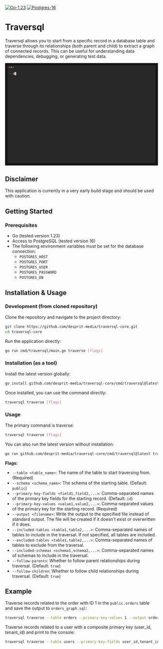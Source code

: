 [![Go-1.23](https://img.shields.io/badge/go-v1.23-blue)](https://go.dev/)
[![Postgres-16](https://img.shields.io/badge/postgres-16-1f425f.svg)](https://www.postgresql.org.pl/)

# Traversql

Traversql allows you to start from a specific record in a database table and traverse through its relationships (both parent and child) to extract a graph of connected records. This can be useful for understanding data dependencies, debugging, or generating test data.

![Demo](./example/demo.gif)

## Disclaimer

This application is currently in a very early build stage and should be used with caution.

## Getting Started

### Prerequisites

- Go (tested version 1.23)
- Access to PostgreSQL (tested version 16)
- The following environment variables must be set for the database connection:
  - `POSTGRES_HOST`
  - `POSTGRES_PORT`
  - `POSTGRES_USER`
  - `POSTGRES_PASSWORD`
  - `POSTGRES_DB`

## Installation & Usage

### Development (from cloned repository)

Clone the repository and navigate to the project directory:

```bash
git clone https://github.com/desprit-media/traversql-core.git
cd traversql-core
```

Run the application directly:

```bash
go run cmd/traversql/main.go traverse [flags]
```

### Installation (as a tool)

Install the latest version globally:

```bash
go install github.com/desprit-media/traversql-core/cmd/traversql@latest
```

Once installed, you can use the command directly:

```bash
traversql traverse [flags]
```

### Usage

The primary command is traverse:

```bash
traversql traverse [flags]
```

You can also run the latest version without installation:

```bash
go run github.com/desprit-media/traversql-core/cmd/traversql@latest traverse [flags]
```

**Flags:**

- `--table <table_name>`: The name of the table to start traversing from. (Required)
- `--schema <schema_name>`: The schema of the starting table. (Default: `public`)
- `--primary-key-fields <field1,field2,...>`: Comma-separated names of the primary key fields for the starting record. (Default: `id`)
- `--primary-key-values <value1,value2,...>`: Comma-separated values of the primary key for the starting record. (Required)
- `--output <filename>`: Write the output to the specified file instead of standard output. The file will be created if it doesn't exist or overwritten if it does.
- `--included-tables <table1,table2,...>`: Comma-separated names of tables to include in the traversal. If not specified, all tables are included.
- `--excluded-tables <table1,table2,...>`: Comma-separated names of tables to exclude from the traversal.
- `--included-schemas <schema1,schema2,...>`: Comma-separated names of schemas to include in the traversal.
- `--follow-parents`: Whether to follow parent relationships during traversal. (Default: `true`)
- `--follow-children`: Whether to follow child relationships during traversal. (Default: `true`)

## Example

Traverse records related to the order with ID 1 in the `public.orders` table and save the output to `orders_graph.sql`:

```bash
traversql traverse --table orders --primary-key-values 1 --output orders_graph.sql
```

Traverse records related to a user with a composite primary key (user_id, tenant_id) and print to the console:

```bash
traversql traverse --table users --primary-key-fields user_id,tenant_id --primary-key-values 456,abc --follow-children=false
```
